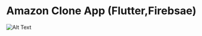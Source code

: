  # Amazon Clone App (Flutter,Firebsae)


 ![Alt Text](https://thumbs.gfycat.com/MeanEnchantedKudu-size_restricted.gif)




